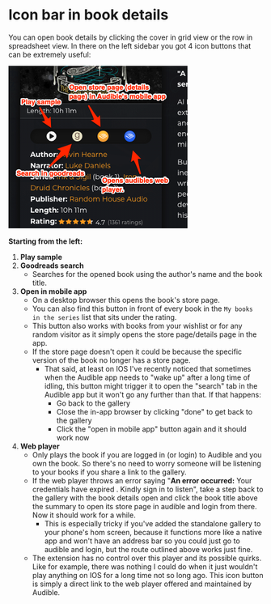 # Icon bar in book details

You can open book details by clicking the cover in grid view or the row in spreadsheet view. In there on the left sidebar you got 4 icon buttons that can be extremely useful:

![](../.gitbook/assets/book-details-icons.png)

**Starting from the left:**

1. **Play sample**
2. **Goodreads search**
   * Searches for the opened book using the author's name and the book title.
3. **Open in mobile app**&#x20;
   * On a desktop browser this opens the book's store page.
   * You can also find this button in front of every book in the  `My books in the series` list that sits under the rating.
   * This button also works with books from your wishlist or for any random visitor as it simply opens the store page/details page in the app.&#x20;
   * If the store page doesn't open it could be because the specific version of the book no longer has a store page.&#x20;
     * That said, at least on IOS I've recently noticed that sometimes when the Audible app needs to "wake up" after a long time of idling, this button might trigger it to open the "search" tab in the Audible app but it won't go any further than that. If that happens:
       * Go back to the gallery
       * Close the in-app browser by clicking "done" to get back to the gallery
       * Click the "open in mobile app" button again and it should work now
4. **Web player**&#x20;
   * Only plays the book if you are logged in (or login) to Audible and you own the book. So there's no need to worry someone will be listening to your books if you share a link to the gallery.&#x20;
   * If the web player throws an error saying "**An error occurred:** Your credentials have expired . Kindly sign in to listen", take a step back to the gallery with the book details open and click the book title above the summary to open its store page in audible and login from there. Now it should work for a while.&#x20;
     * This is especially tricky if you've added the standalone gallery to your phone's hom screen, because it functions more like a native app and won't have an address bar so you could just go to audible and login, but the route outlined above works just fine.
   * The extension has no control over this player and its possible quirks. Like for example, there was nothing I could do when it just wouldn't play anything on IOS for a long time not so long ago. This icon button is simply a direct link to the web player offered and maintained by Audible.



